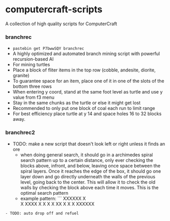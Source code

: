 # computercraft-scripts
A collection of high quality scripts for ComputerCraft

### branchrec
- `pastebin get P7bwwSQY branchrec`
- A highly optimized and automated branch mining script with powerful recursion-based AI
- For mining turtles
- Place a block of fliter items in the top row (cobble, andesite, diorite, granite)
- To guarantee space for an item, place one of it in one of the slots of the bottom three rows
- When entering y coord, stand at the same foot level as turtle and use y value from f3 menu
- Stay in the same chunks as the turtle or else it might get lost
- Recommended to only put one block of coal each run to limit range
- For best efficiency place turtle at y 14 and space holes 16 to 32 blocks away.

### branchrec2
- TODO: make a new script that doesn't look left or right unless it finds an ore
  - when doing general search, it should go in a archimedes spiral search pattern up to a certain distance, only ever checking the blocks above, infront, and below, leaving once space between the spiral layers. Once it reaches the edge of the box, it should go one layer down and go directly underneath the walls of the previous level, going back to the center. This will allow it to check the old walls by checking the block above each time it moves. This is the optimal search pattern 
  - example pattern: ```
XXXXXX
X   
X XXXX
X X  X
X XX X
X    X
XXXXXX
```
- TODO: auto drop off and refuel
